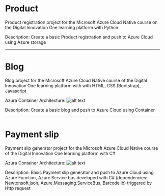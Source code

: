 # Product
Product registration project for the Microsoft Azure Cloud Native course on the Digital Innovation One learning platform with Python

Description:
Create a basic Product registration and push to Azure Cloud using Azure storage

---

# Blog
Blog project for the Microsoft Azure Cloud Native course of the Digital Innovation One learning platform with with HTML, CSS (Bootstrap), Javascript

Azura Container Architecture:
![alt text](lab01-product/blog-architecture-design.png)

Description:
Create a basic blog and push to Azure Cloud using Container

---

# Payment slip
Payment slip generator project for the Microsoft Azure Cloud Native course of the Digital Innovation One learning platform with C#

Azura Container Architecture:
![alt text](lab03-blog/paymant-slip-architecture-design.jpg)

Description:
Basic Payment slip generator and push to Azure Cloud using Azure Function, Azure Service bus developed with C# (dependencies: Newtonsoft.json, Azure.Messaging.ServiceBus, Barcodelib) triggered by Http request